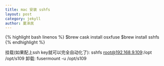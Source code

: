 ```yaml
---
title: mac 安装 sshfs
layout: post
category: jekyll
author: 夏泽民
---
```

{% highlight bash linenos %}
$brew cask install osxfuse
$brew install sshfs
{% endhighlight %}
<!-- more -->
挂载(如果配上ssh key就可以完全自动化了):
sshfs root@192.168.9.109:/opt /opt/s109
卸载:
fusermount -u /opt/s109